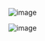 ![image](https://github.com/web-god/text-water-wave-effect/assets/132649294/7b6fd835-bae5-4045-b7f9-e5a8dad791d4)

![image](https://github.com/web-god/text-water-wave-effect/assets/132649294/b94655b2-bf93-453a-bb2c-39a30826db35)
